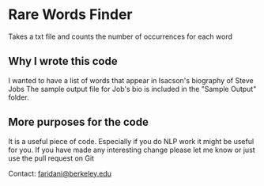 Rare Words Finder
================

Takes a txt file and counts the number of occurrences for each word

Why I wrote this code
---------------------
I wanted to have a list of words that appear in Isacson's biography of Steve Jobs
The sample output file for Job's bio is included in the "Sample Output" folder.

More purposes for the code
--------------------------
It is a useful piece of code. Especially if you do NLP work it might be useful for you. 
If you have made any interesting change please let me know or just use the pull request on Git

Contact: faridani@berkeley.edu